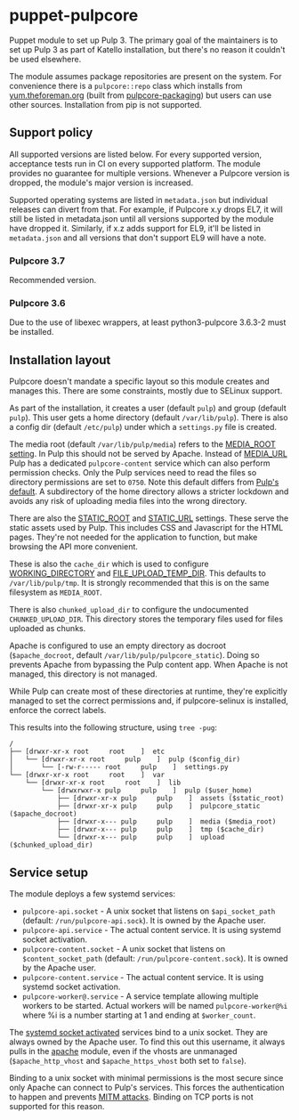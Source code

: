 # puppet-pulpcore

Puppet module to set up Pulp 3. The primary goal of the maintainers is to set up Pulp 3 as part of Katello installation, but there's no reason it couldn't be used elsewhere.

The module assumes package repositories are present on the system. For convenience there is a `pulpcore::repo` class which installs from [yum.theforeman.org](https://yum.theforeman.org/pulpcore) (built from [pulpcore-packaging](https://github.com/theforeman/pulpcore-packaging)) but users can use other sources. Installation from pip is not supported.

## Support policy

All supported versions are listed below. For every supported version, acceptance tests run in CI on every supported platform. The module provides no guarantee for multiple versions. Whenever a Pulpcore version is dropped, the module's major version is increased.

Supported operating systems are listed in `metadata.json` but individual releases can divert from that. For example, if Pulpcore x.y drops EL7, it will still be listed in metadata.json until all versions supported by the module have dropped it. Similarly, if x.z adds support for EL9, it'll be listed in `metadata.json` and all versions that don't support EL9 will have a note.

### Pulpcore 3.7

Recommended version.

### Pulpcore 3.6

Due to the use of libexec wrappers, at least python3-pulpcore 3.6.3-2 must be installed.

## Installation layout

Pulpcore doesn't mandate a specific layout so this module creates and manages this. There are some constraints, mostly due to SELinux support.

As part of the installation, it creates a user (default `pulp`) and group (default `pulp`). This user gets a home directory (default `/var/lib/pulp`). There is also a config dir (default `/etc/pulp`) under which a `settings.py` file is created.

The media root (default `/var/lib/pulp/media`) refers to the [MEDIA_ROOT setting](https://docs.djangoproject.com/en/2.2/ref/settings/#media-root). In Pulp this should not be served by Apache. Instead of [MEDIA_URL](https://docs.djangoproject.com/en/2.2/ref/settings/#media-url) Pulp has a dedicated `pulpcore-content` service which can also perform permission checks. Only the Pulp services need to read the files so directory permissions are set to `0750`. Note this default differs from [Pulp's default](https://docs.pulpproject.org/settings.html#media-root). A subdirectory of the home directory allows a stricter lockdown and avoids any risk of uploading media files into the wrong directory.

There are also the [STATIC_ROOT](https://docs.djangoproject.com/en/2.2/ref/settings/#std:setting-STATIC_ROOT) and [STATIC_URL](https://docs.djangoproject.com/en/2.2/ref/settings/#static-url) settings. These serve the static assets used by Pulp. This includes CSS and Javascript for the HTML pages. They're not needed for the application to function, but make browsing the API more convenient.

These is also the `cache_dir` which is used to configure [WORKING_DIRECTORY](https://docs.pulpproject.org/settings.html#working-directory) and [FILE_UPLOAD_TEMP_DIR](https://docs.djangoproject.com/en/2.2/ref/settings/#file-upload-temp-dir). This defaults to `/var/lib/pulp/tmp`. It is strongly recommended that this is on the same filesystem as `MEDIA_ROOT`.

There is also `chunked_upload_dir` to configure the undocumented `CHUNKED_UPLOAD_DIR`. This directory stores the temporary files used for files uploaded as chunks.

Apache is configured to use an empty directory as docroot (`$apache_docroot`, default `/var/lib/pulp/pulpcore_static`). Doing so prevents Apache from bypassing the Pulp content app. When Apache is not managed, this directory is not managed.

While Pulp can create most of these directories at runtime, they're explicitly managed to set the correct permissions and, if pulpcore-selinux is installed, enforce the correct labels.

This results into the following structure, using `tree -pug`:
```
/
├── [drwxr-xr-x root     root    ]  etc
│   └── [drwxr-xr-x root     pulp    ]  pulp ($config_dir)
│       └── [-rw-r----- root     pulp    ]  settings.py
└── [drwxr-xr-x root     root    ]  var
    └── [drwxr-xr-x root     root    ]  lib
        └── [drwxrwxr-x pulp     pulp    ]  pulp ($user_home)
            ├── [drwxr-xr-x pulp     pulp    ]  assets ($static_root)
            ├── [drwxr-xr-x pulp     pulp    ]  pulpcore_static ($apache_docroot)
            ├── [drwxr-x--- pulp     pulp    ]  media ($media_root)
            ├── [drwxr-x--- pulp     pulp    ]  tmp ($cache_dir)
            └── [drwxr-x--- pulp     pulp    ]  upload ($chunked_upload_dir)
```

## Service setup

The module deploys a few systemd services:
* `pulpcore-api.socket` - A unix socket that listens on `$api_socket_path` (default: `/run/pulpcore-api.sock`). It is owned by the Apache user.
* `pulpcore-api.service` - The actual content service. It is using systemd socket activation.
* `pulpcore-content.socket` - A unix socket that listens on `$content_socket_path` (default: `/run/pulpcore-content.sock`). It is owned by the Apache user.
* `pulpcore-content.service` - The actual content service. It is using systemd socket activation.
* `pulpcore-worker@.service` - A service template allowing multiple workers to be started. Actual workers will be named `pulpcore-worker@%i` where %i is a number starting at 1 and ending at `$worker_count`.

The [systemd socket activated](https://www.freedesktop.org/software/systemd/man/systemd.socket.html) services bind to a unix socket. They are always owned by the Apache user. To find this out this username, it always pulls in the [apache](https://github.com/puppetlabs/puppetlabs-apache) module, even if the vhosts are unmanaged (`$apache_http_vhost` and `$apache_https_vhost` both set to `false`).

Binding to a unix socket with minimal permissions is the most secure since only Apache can connect to Pulp's services. This forces the authentication to happen and prevents [MITM attacks](https://en.wikipedia.org/wiki/Man-in-the-middle_attack). Binding on TCP ports is not supported for this reason.
